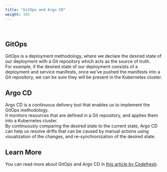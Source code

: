 ```yaml
---
title: "GitOps and Argo CD"
weight: 105
---
```

<br>

## GitOps

GitOps is a deployment methodology, where we declare the desired state of our deployment with a Git repository which acts as the source of truth.  
For example, if the desired state of our deployment consists of a deployment and service manifests, once we've pushed the manifests into a Git repository, we can be sure they will be present in the Kubernetes cluster.  

## Argo CD

Argo CD is a continuous delivery tool that enables us to implement the GitOps methodology.  
It monitors resources that are defined in a Git repository, and applies them into a Kubernetes cluster.  
By continuously comparing the desired state to the current state, Argo CD can help us resolve drifts that can be caused by manual actions using visualization of the changes, and re-synchronization of the desired state.

## Learn More

You can read more about GitOps and Argo CD in [this article by Codefresh](https://codefresh.io/learn/gitops/gitops-with-kubernetes-why-its-different-and-how-to-adopt-it/).